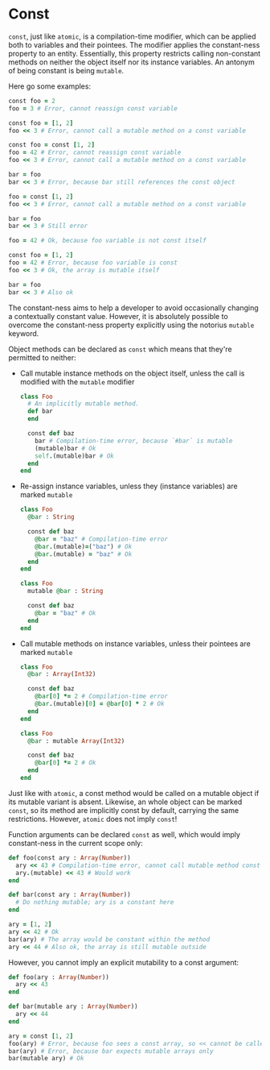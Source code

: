 # Const

`const`, just like `atomic`, is a compilation-time modifier, which can be applied both to variables and their pointees. The modifier applies the constant-ness property to an entity. Essentially, this property restricts calling non-constant methods on neither the object itself nor its instance variables. An antonym of being constant is being `mutable`.

Here go some examples:

```ruby
const foo = 2
foo = 3 # Error, cannot reassign const variable
```

```ruby
const foo = [1, 2]
foo << 3 # Error, cannot call a mutable method on a const variable
```

```ruby
const foo = const [1, 2]
foo = 42 # Error, cannot reassign const variable
foo << 3 # Error, cannot call a mutable method on a const variable

bar = foo
bar << 3 # Error, because bar still references the const object
```

```ruby
foo = const [1, 2]
foo << 3 # Error, cannot call a mutable method on a const variable

bar = foo
bar << 3 # Still error

foo = 42 # Ok, because foo variable is not const itself
```

```ruby
const foo = [1, 2]
foo = 42 # Error, because foo variable is const
foo << 3 # Ok, the array is mutable itself

bar = foo
bar << 3 # Also ok
```

The constant-ness aims to help a developer to avoid occasionally changing a contextually constant value. However, it is absolutely possible to overcome the constant-ness property explicitly using the notorius `mutable` keyword.

Object methods can be declared as `const` which means that they're permitted to neither:

  * Call mutable instance methods on the object itself,
    unless the call is modified with the `mutable` modifier

    ```ruby
    class Foo
      # An implicitly mutable method.
      def bar
      end

      const def baz
        bar # Compilation-time error, because `#bar` is mutable
        (mutable)bar # Ok
        self.(mutable)bar # Ok
      end
    end
    ```

  * Re-assign instance variables, unless they (instance variables) are marked `mutable`

    ```ruby
    class Foo
      @bar : String

      const def baz
        @bar = "baz" # Compilation-time error
        @bar.(mutable)=("baz") # Ok
        @bar.(mutable) = "baz" # Ok
      end
    end
    ```

    ```ruby
    class Foo
      mutable @bar : String

      const def baz
        @bar = "baz" # Ok
      end
    end
    ```

  * Call mutable methods on instance variables, unless their pointees are marked `mutable`

    ```ruby
    class Foo
      @bar : Array(Int32)

      const def baz
        @bar[0] *= 2 # Compilation-time error
        @bar.(mutable)[0] = @bar[0] * 2 # Ok
      end
    end
    ```

    ```ruby
    class Foo
      @bar : mutable Array(Int32)

      const def baz
        @bar[0] *= 2 # Ok
      end
    end
    ```

Just like with `atomic`, a const method would be called on a mutable object if its mutable variant is absent. Likewise, an whole object can be marked `const`, so its method are implicitly const by default, carrying the same restrictions. However, `atomic` does not imply `const`!

Function arguments can be declared `const` as well, which would imply constant-ness in the current scope only:

```ruby
def foo(const ary : Array(Number))
  ary << 43 # Compilation-time error, cannot call mutable method const array
  ary.(mutable) << 43 # Would work
end

def bar(const ary : Array(Number))
  # Do nothing mutable; ary is a constant here
end

ary = [1, 2]
ary << 42 # Ok
bar(ary) # The array would be constant within the method
ary << 44 # Also ok, the array is still mutable outside
```

However, you cannot imply an explicit mutability to a const argument:

```ruby
def foo(ary : Array(Number))
  ary << 43
end

def bar(mutable ary : Array(Number))
  ary << 44
end

ary = const [1, 2]
foo(ary) # Error, because foo sees a const array, so << cannot be called on it
bar(ary) # Error, because bar expects mutable arrays only
bar(mutable ary) # Ok
```
